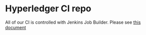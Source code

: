 # Hyperledger CI repo

All of our CI is controlled with Jenkins Job Builder. Please see [this document](docs/source/fabric_ci_process.rst)
